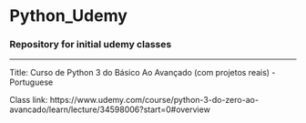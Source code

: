 # Python_Udemy
<h3>Repository for initial udemy classes</h3>
<hr>
<p>Title: Curso de Python 3 do Básico Ao Avançado (com projetos reais) - Portuguese</p>
<p>Class link: https://www.udemy.com/course/python-3-do-zero-ao-avancado/learn/lecture/34598006?start=0#overview</p>
